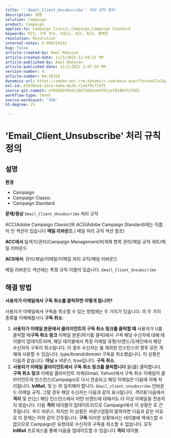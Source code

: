 ```yaml
---
title: '''Email_Client_Unsubscribe'' 처리 규칙 정의'
description: 설명
solution: Campaign
product: Campaign
applies-to: Campaign Classic,Campaign,Campaign Standard
keywords: KCS, 구독 취소, 바운스, ACC, ACS, 캠페인
resolution: Resolution
internal-notes: E-000210142
bug: false
article-created-by: Amol Mahajan
article-created-date: 11/2/2022 12:59:17 PM
article-published-by: Amol Mahajan
article-published-date: 11/2/2022 1:07:59 PM
version-number: 4
article-number: KA-16256
dynamics-url: https://adobe-ent.crm.dynamics.com/main.aspx?forceUCI=1&pagetype=entityrecord&etn=knowledgearticle&id=421b7525-ae5a-ed11-9561-6045bd006a22
exl-id: 039381e6-a3ca-4a8a-8a3b-c1e479c77df5
source-git-commit: 4702b69f883128bf305ec64f012ef01903f3f582
workflow-type: tm+mt
source-wordcount: '356'
ht-degree: 2%

---
```


# &#39;Email_Client_Unsubscribe&#39; 처리 규칙 정의

## 설명

<b>환경</b>
- Campaign
- Campaign Classic
- Campaign Standard

<b>문제/증상</b>
`Email_Client_Unsubscribe` 처리 규칙

ACC(Adobe Campaign Classic)와 ACS(Adobe Campaign Standard)에는 이름이 인 섹션이 있습니다 <b>메일 리바운드</b> ( 메일 처리 규칙 섹션 참조)

<b>ACC에서</b> 탐색기/관리/Campaign Management/비게재 항목 관리/메일 규칙 세트/메일 리바운드

<b>ACS에서: </b>관리/채널/이메일/이메일 처리 규칙/메일 리바운드

메일 리바운드 섹션에는 특정 규칙 이름이 있습니다. `Email_Client_Unsubscribe`


## 해결 방법


<b>사용자가 이메일에서 구독 취소를 클릭하면 어떻게 됩니까?</b>

사용자가 이메일에서 구독을 취소할 수 있는 방법에는 두 가지가 있습니다. 의 두 가지 종류를 이해해봅시다 <b>구독 취소</b>:

1. <b>사용자가 이메일 본문에서 클라이언트의 구독 취소 링크를 클릭할 때</b>
사용자가 U를 클릭할 때<b>구독 취소 링크</b> 이메일 본문(여기를 클릭)에서 *구독* 해당 수신자에 대해 테이블이 업데이트되며, 해당 테이블에서 특정 이메일 유형/브랜드/도메인에서 해당 수신자의 구독이 취소됩니다. 이 경우 수신자는 를 제외한 인스턴스의 향후 모든 게재에 사용할 수 있습니다. *type/brand/domain* 구독을 취소했습니다. 이 상황은 다음과 같습니다. <b>아님</b> a *바운스*, true입니다. <b>구독 취소</b>.
2. <b>사용자가 이메일 클라이언트에서 구독 취소 링크를 클릭합니다</b>
을(를) 클릭합니다. <b>구독 취소 링크</b> 이메일 클라이언트 자체(Gmail, Yahoo)에서 구독 취소 이메일이 클라이언트의 인스턴스(Campaign)로 다시 전송되고 해당 이메일은 다음에 의해 처리됩니다. <b>InMail</b>, 및 는 와 일치해야 합니다. `Email_client_unsubscribe` 인바운드 이메일 규칙. 그럴 경우 해당 수신자는 다음과 같이 표시됩니다. *격리됨* 다음에서 <b>격리</b> 및 은(는) 해당 인스턴스에서 어떤 브랜드에 대해서도 더 이상 이메일을 전송하지 않습니다. 다음 <b>격리</b> 테이블이 업데이트되므로 Campaign에서 이 상황은 로 간주됩니다. *하드 바운스*. 하지만 이 상황은 *바운스*&#x200B;엄밀히 말하자면 다음과 같은 이유로 이 문제는 이와 같이 간주됩니다. <b>구독</b> 이러한 상황에서는 테이블에 액세스할 수 없으므로 Campaign은 요청대로 수신자의 구독을 취소할 수 없습니다. 모두 <b>InMail</b> 프로세스를 통해 다음을 업데이트할 수 있습니다 <b>격리</b> 테이블.
